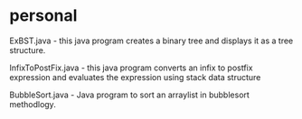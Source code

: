 # personal

ExBST.java - this java program creates a binary tree and displays it as a tree structure.

InfixToPostFix.java - this java program converts an infix to postfix expression and evaluates the expression using stack data structure

BubbleSort.java - Java program to sort an arraylist in bubblesort methodlogy. 

